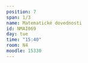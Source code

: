 ```yaml
---
position: 7
span: 1/3
name: Matematické dovednosti
id: NMAI069
day: tue
time: "15:40"
room: N4
moodle: 15330
---
```

